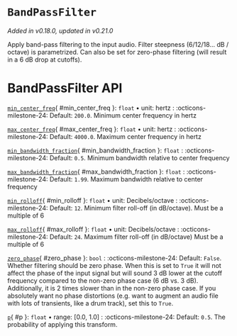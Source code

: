 # `BandPassFilter`

_Added in v0.18.0, updated in v0.21.0_

Apply band-pass filtering to the input audio. Filter steepness (6/12/18... dB / octave)
is parametrized. Can also be set for zero-phase filtering (will result in a 6 dB drop at
cutoffs).

# BandPassFilter API

[`min_center_freq`](#min_center_freq){ #min_center_freq }: `float` • unit: hertz
:   :octicons-milestone-24: Default: `200.0`. Minimum center frequency in hertz

[`max_center_freq`](#max_center_freq){ #max_center_freq }: `float` • unit: hertz
:   :octicons-milestone-24: Default: `4000.0`. Maximum center frequency in hertz

[`min_bandwidth_fraction`](#min_bandwidth_fraction){ #min_bandwidth_fraction }: `float`
:   :octicons-milestone-24: Default: `0.5`. Minimum bandwidth relative to center frequency

[`max_bandwidth_fraction`](#max_bandwidth_fraction){ #max_bandwidth_fraction }: `float`
:   :octicons-milestone-24: Default: `1.99`. Maximum bandwidth relative to center frequency

[`min_rolloff`](#min_rolloff){ #min_rolloff }: `float` • unit: Decibels/octave
:   :octicons-milestone-24: Default: `12`. Minimum filter roll-off (in dB/octave).
    Must be a multiple of 6

[`max_rolloff`](#max_rolloff){ #max_rolloff }: `float` • unit: Decibels/octave
:   :octicons-milestone-24: Default: `24`. Maximum filter roll-off (in dB/octave)
    Must be a multiple of 6

[`zero_phase`](#zero_phase){ #zero_phase }: `bool`
:   :octicons-milestone-24: Default: `False`. Whether filtering should be zero phase.
    When this is set to `True` it will not affect the phase of the input signal but will
    sound 3 dB lower at the cutoff frequency compared to the non-zero phase case (6 dB
    vs. 3 dB). Additionally, it is 2 times slower than in the non-zero phase case. If
    you absolutely want no phase distortions (e.g. want to augment an audio file with
    lots of transients, like a drum track), set this to `True`.

[`p`](#p){ #p }: `float` • range: [0.0, 1.0]
:   :octicons-milestone-24: Default: `0.5`. The probability of applying this transform.
